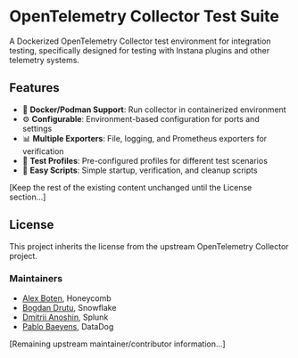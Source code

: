 # OpenTelemetry Collector Test Suite

A Dockerized OpenTelemetry Collector test environment for integration testing, specifically designed for testing with Instana plugins and other telemetry systems.

## Features

- 🐳 **Docker/Podman Support**: Run collector in containerized environment
- ⚙️ **Configurable**: Environment-based configuration for ports and settings
- 📊 **Multiple Exporters**: File, logging, and Prometheus exporters for verification
- 🔧 **Test Profiles**: Pre-configured profiles for different test scenarios
- 🚀 **Easy Scripts**: Simple startup, verification, and cleanup scripts

[Keep the rest of the existing content unchanged until the License section...]

## License

This project inherits the license from the upstream OpenTelemetry Collector project.

### Maintainers

- [Alex Boten](https://github.com/codeboten), Honeycomb
- [Bogdan Drutu](https://github.com/BogdanDrutu), Snowflake
- [Dmitrii Anoshin](https://github.com/dmitryax), Splunk
- [Pablo Baeyens](https://github.com/mx-psi), DataDog

[Remaining upstream maintainer/contributor information...]
